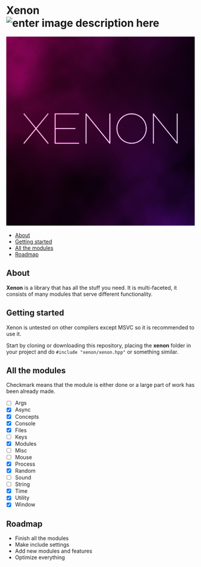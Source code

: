 
# Xenon ![enter image description here](https://img.shields.io/github/license/AlienTheBetrayer/Xenon?color=blue)
![xenon-image](https://raw.githubusercontent.com/AlienTheBetrayer/Xenon/main/xenon.png)
- [About](#about)
- [Getting started](#getting-started)
- [All the modules](#all-the-modules)
- [Roadmap](#roadmap)
## About
**Xenon** is a library that has all the stuff you need. It is multi-faceted, it consists of many modules that serve different functionality.
## Getting started
Xenon is untested on other compilers except MSVC so it is recommended to use it.

Start by cloning or downloading this repository, placing the **xenon** folder in your project and do `#include "xenon/xenon.hpp"` or something similar.
## All the modules
Checkmark means that the module is either done or a large part of work has been already made.
- [ ] Args
- [x] Async
- [x] Concepts
- [x] Console
- [x] Files
- [ ] Keys
- [x] Modules
- [ ] Misc
- [ ] Mouse
- [x] Process
- [x] Random
- [ ] Sound
- [ ] String
- [x] Time
- [x] Utility
- [x] Window
## Roadmap
- Finish all the modules
- Make include settings
- Add new modules and features
- Optimize everything
